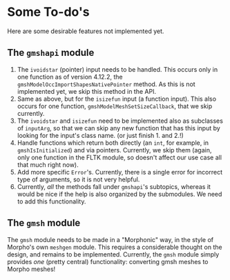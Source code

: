 # Some To-do's

Here are some desirable features not implemented yet.

## The `gmshapi` module

1. The `ivoidstar` (pointer) input needs to be handled. This occurs only in one function as of version 4.12.2, the `gmshModelOccImportShapesNativePointer` method. As this is not implemented yet, we skip this method in the API.
2. Same as above, but for the `isizefun` input (a function input). This also occurs for one function, `gmshModelMeshSetSizeCallback`, that we skip currently.
3. The `ivoidstar` and `isizefun` need to be implemented also as subclasses of `inputArg`, so that we can skip any new function that has this input by looking for the input's class name. (or just finish 1. and 2.!)
4. Handle functions which return both directly (an `int`, for example, in `gmshIsInitialized`) and via pointers. Currently, we skip them (again, only one function in the FLTK module, so doesn't affect our use case all that much right now).
5. Add more specific `Error`'s. Currently, there is a single error for incorrect type of arguments, so it is not very helpful.
6. Currently, _all_ the methods fall under `gmshapi`'s subtopics, whereas it would be nice if the help is also organized by the submodules. We need to add this functionality.

## The `gmsh` module

The `gmsh` module needs to be made in a "Morphonic" way, in the style of Morpho's own `meshgen` module. This requires a considerable thought on the design, and remains to be implemented. Currently, the `gmsh` module simply provides _one_ (pretty central) functionality: converting gmsh meshes to Morpho meshes!
